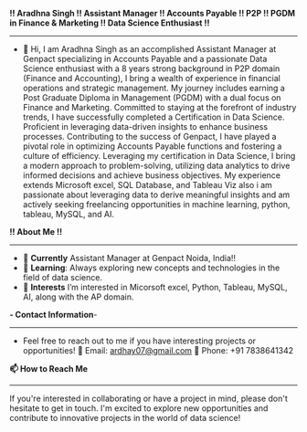 **!! Aradhna Singh !! Assistant Manager !! Accounts Payable !! P2P !! PGDM in Finance & Marketing !!  Data Science Enthusiast !!** 
________________________________________________________________________________________________________________________________________________________________________________________
- 👋 Hi, I am Aradhna Singh as an accomplished Assistant Manager at Genpact specializing in Accounts Payable and  a passionate Data Science enthusiast with a 8 years strong background in P2P domain (Finance and Accounting), I bring a wealth of experience in financial operations and strategic management. My journey includes earning a Post Graduate Diploma in Management (PGDM) with a dual focus on Finance and Marketing. Committed to staying at the forefront of industry trends, I have successfully completed a Certification in Data Science. Proficient in leveraging data-driven insights to enhance business processes. Contributing to the success of Genpact, I have played a pivotal role in optimizing Accounts Payable functions and fostering a culture of efficiency. Leveraging my certification in Data Science, I bring a modern approach to problem-solving, utilizing data analytics to drive informed decisions and achieve business objectives. My experience extends Microsoft excel, SQL Database, and Tableau Viz also i am passionate about leveraging data to derive meaningful insights and am actively seeking freelancing opportunities in machine learning, python, tableau, MySQL, and AI.
  
**!! About Me !!**
______________________________________________________________________________________________________________________________________________________________________________________________________________________________________________________________________________________________________________________________________________________________________________________
- 💼 **Currently** Assistant Manager at Genpact Noida, India!!
- 🌱 **Learning**: Always exploring new concepts and technologies in the field of data science.
- 👀 **Interests** I’m interested in Micorsoft excel, Python, Tableau, MySQL, AI, along with the AP domain.

**- Contact Information**- 
___________________________________________________________________________________________________________________________________________________________________________________________
- Feel free to reach out to me if you have interesting projects or opportunities!
📧 Email: ardhay07@gmail.com
📱 Phone: +91 7838641342

**📫 How to Reach Me** 
___________________________________________________________________________________________________________________________________________________________________________________________
If you're interested in collaborating or have a project in mind, please don't hesitate to get in touch. I'm excited to explore new opportunities and contribute to innovative projects in the world of data science!




<!---
Aradata/Aradata is a ✨ special ✨ repository because its `README.md` (this file) appears on your GitHub profile.
You can click the Preview link to take a look at your changes.
--->
